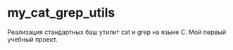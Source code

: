 # my_cat_grep_utils
Реализация стандартных баш утилит cat и grep на языке C. Мой первый учебный проект.
